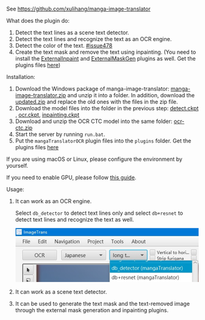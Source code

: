 See <https://github.com/xulihang/manga-image-translator>

What does the plugin do:

1. Detect the text lines as a scene text detector.
2. Detect the text lines and recognize the text as an OCR engine.
3. Detect the color of the text. [#issue478](https://github.com/xulihang/ImageTrans-docs/issues/478)
4. Create the text mask and remove the text using inpainting. (You need to install the [ExternalInpaint](https://github.com/xulihang/ImageTrans_plugins/tree/master/ExternalInpaint) and [ExternalMaskGen](https://github.com/xulihang/ImageTrans_plugins/tree/master/ExternalMaskGen) plugins as well. Get the plugins files [here](https://github.com/xulihang/ImageTrans_plugins/releases/download/plugins/ImageTrans_plugins.zip))


Installation:

1. Download the Windows package of manga-image-translator: [manga-image-translator.zip](https://github.com/xulihang/manga-image-translator/releases/download/packages/manga-image-translator.zip) and unzip it into a folder. In addition, download the [updated.zip](https://github.com/xulihang/manga-image-translator/releases/download/packages/updated.zip) and replace the old ones with the files in the zip file.
2. Download the model files into the folder in the previous step: [detect.ckpt
](https://github.com/zyddnys/manga-image-translator/releases/download/beta-0.2.1/detect.ckpt), [ocr.ckpt](https://github.com/zyddnys/manga-image-translator/releases/download/beta-0.2.1/ocr.ckpt), [inpainting.ckpt](https://github.com/zyddnys/manga-image-translator/releases/download/beta-0.2.1/inpainting.ckpt)
3. Download and unzip the OCR CTC model into the same folder: [ocr-ctc.zip](https://github.com/zyddnys/manga-image-translator/releases/download/beta-0.3/ocr-ctc.zip)
4. Start the server by running `run.bat`.
5. Put the `mangaTranslatorOCR` plugin files into the `plugins` folder. Get the plugins files [here](https://github.com/xulihang/ImageTrans_plugins/releases/download/plugins/ImageTrans_plugins.zip)

If you are using macOS or Linux, please configure the environment by yourself.

If you need to enable GPU, please follow [this guide](GPU.md).

Usage:

1. It can work as an OCR engine.
   
   Select `db_detector` to detect text lines only and select `db+resnet` to detect text lines and recognize the text as well.

   ![engines](./engines.jpg)

2. It can work as a scene text detector.
3. It can be used to generate the text mask and the text-removed image through the external mask generation and inpainting plugins.

